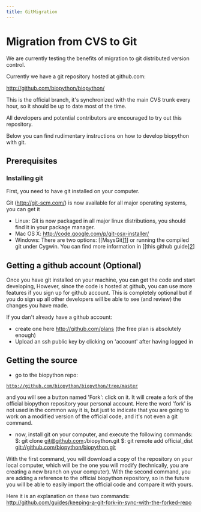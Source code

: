 ```yaml
---
title: GitMigration
---
```


Migration from CVS to Git
=========================

We are currently testing the benefits of migration to git distributed
version control.

Currently we have a git repository hosted at github.com:

<http://github.com/biopython/biopython/>

This is the official branch, it's synchronized with the main CVS trunk
every hour, so it should be up to date most of the time.

All developers and potential contributors are encouraged to try out this
repository.

Below you can find rudimentary instructions on how to develop biopython
with git.

Prerequisites
-------------

### Installing git

First, you need to have git installed on your computer.

Git (http://git-scm.com/) is now available for all major operating
systems, you can get it

-   Linux: Git is now packaged in all major linux distributions, you
    should find it in your package manager.
-   Mac OS X: <http://code.google.com/p/git-osx-installer/>
-   Windows: There are two options:
    \[\[MsysGit\][1](http://code.google.com/p/msysgit/)\] or running the
    compiled git under Cygwin. You can find more information in \[\[this
    github
    guide\][2](http://github.com/guides/using-git-and-github-for-the-windows-for-newbies)\]

Getting a github account (Optional)
-----------------------------------

Once you have git installed on your machine, you can get the code and
start developing, However, since the code is hosted at github, you can
use more features if you sign up for github account. This is completely
optional but if you do sign up all other developers will be able to see
(and review) the changes you have made.

If you dan't already have a github account:

-   create one here <http://github.com/plans> (the free plan is
    absolutely enough)
-   Upload an ssh public key by clicking on 'account' after having
    logged in

Getting the source
------------------

- go to the biopython repo:

[`http://github.com/biopython/biopython/tree/master`](http://github.com/biopython/biopython/tree/master)

and you will see a button named 'Fork': click on it. It will create a
fork of the official biopython repository your personal account. Here
the word 'fork' is not used in the common way it is, but just to
indicate that you are going to work on a modified version of the
official code, and it's not even a git command.

- now, install git on your computer, and execute the following commands:
$: git clone git@github.com:<your username>/biopython.git $: git remote
add official\_dist <git://github.com/biopython/biopython.git>

With the first command, you will download a copy of the repository on
your local computer, which will be the one you will modify (technically,
you are creating a new branch on your computer). With the second
command, you are adding a reference to the official biopython
repository, so in the future you will be able to easily import the
official code and compare it with yours.

Here it is an explanation on these two commands:
<http://github.com/guides/keeping-a-git-fork-in-sync-with-the-forked-repo>
